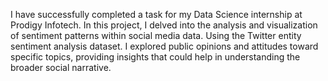 I have successfully completed a task for my Data Science internship at Prodigy Infotech. 
In this project, I delved into the analysis and visualization of sentiment patterns within social media data. Using the Twitter entity sentiment analysis dataset.
I explored public opinions and attitudes toward specific topics, providing insights that could help in understanding the broader social narrative.
